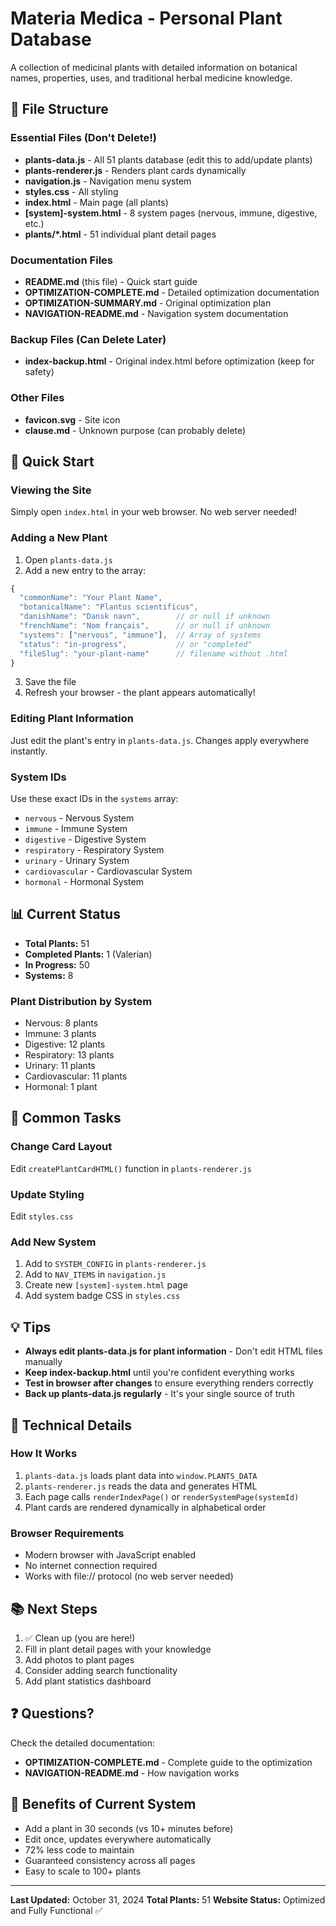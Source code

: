 # Materia Medica - Personal Plant Database

A collection of medicinal plants with detailed information on botanical names, properties, uses, and traditional herbal medicine knowledge.

## 📁 File Structure

### Essential Files (Don't Delete!)
- **plants-data.js** - All 51 plants database (edit this to add/update plants)
- **plants-renderer.js** - Renders plant cards dynamically
- **navigation.js** - Navigation menu system
- **styles.css** - All styling
- **index.html** - Main page (all plants)
- **[system]-system.html** - 8 system pages (nervous, immune, digestive, etc.)
- **plants/*.html** - 51 individual plant detail pages

### Documentation Files
- **README.md** (this file) - Quick start guide
- **OPTIMIZATION-COMPLETE.md** - Detailed optimization documentation
- **OPTIMIZATION-SUMMARY.md** - Original optimization plan
- **NAVIGATION-README.md** - Navigation system documentation

### Backup Files (Can Delete Later)
- **index-backup.html** - Original index.html before optimization (keep for safety)

### Other Files
- **favicon.svg** - Site icon
- **clause.md** - Unknown purpose (can probably delete)

## 🚀 Quick Start

### Viewing the Site
Simply open `index.html` in your web browser. No web server needed!

### Adding a New Plant

1. Open `plants-data.js`
2. Add a new entry to the array:
```javascript
{
  "commonName": "Your Plant Name",
  "botanicalName": "Plantus scientificus",
  "danishName": "Dansk navn",        // or null if unknown
  "frenchName": "Nom français",      // or null if unknown
  "systems": ["nervous", "immune"],  // Array of systems
  "status": "in-progress",           // or "completed"
  "fileSlug": "your-plant-name"      // filename without .html
}
```
3. Save the file
4. Refresh your browser - the plant appears automatically!

### Editing Plant Information

Just edit the plant's entry in `plants-data.js`. Changes apply everywhere instantly.

### System IDs
Use these exact IDs in the `systems` array:
- `nervous` - Nervous System
- `immune` - Immune System
- `digestive` - Digestive System
- `respiratory` - Respiratory System
- `urinary` - Urinary System
- `cardiovascular` - Cardiovascular System
- `hormonal` - Hormonal System

## 📊 Current Status

- **Total Plants:** 51
- **Completed Plants:** 1 (Valerian)
- **In Progress:** 50
- **Systems:** 8

### Plant Distribution by System
- Nervous: 8 plants
- Immune: 3 plants
- Digestive: 12 plants
- Respiratory: 13 plants
- Urinary: 11 plants
- Cardiovascular: 11 plants
- Hormonal: 1 plant

## 🎯 Common Tasks

### Change Card Layout
Edit `createPlantCardHTML()` function in `plants-renderer.js`

### Update Styling
Edit `styles.css`

### Add New System
1. Add to `SYSTEM_CONFIG` in `plants-renderer.js`
2. Add to `NAV_ITEMS` in `navigation.js`
3. Create new `[system]-system.html` page
4. Add system badge CSS in `styles.css`

## 💡 Tips

- **Always edit plants-data.js for plant information** - Don't edit HTML files manually
- **Keep index-backup.html** until you're confident everything works
- **Test in browser after changes** to ensure everything renders correctly
- **Back up plants-data.js regularly** - It's your single source of truth

## 🔧 Technical Details

### How It Works
1. `plants-data.js` loads plant data into `window.PLANTS_DATA`
2. `plants-renderer.js` reads the data and generates HTML
3. Each page calls `renderIndexPage()` or `renderSystemPage(systemId)`
4. Plant cards are rendered dynamically in alphabetical order

### Browser Requirements
- Modern browser with JavaScript enabled
- No internet connection required
- Works with file:// protocol (no web server needed)

## 📚 Next Steps

1. ✅ Clean up (you are here!)
2. Fill in plant detail pages with your knowledge
3. Add photos to plant pages
4. Consider adding search functionality
5. Add plant statistics dashboard

## ❓ Questions?

Check the detailed documentation:
- **OPTIMIZATION-COMPLETE.md** - Complete guide to the optimization
- **NAVIGATION-README.md** - How navigation works

## 🎉 Benefits of Current System

- Add a plant in 30 seconds (vs 10+ minutes before)
- Edit once, updates everywhere automatically
- 72% less code to maintain
- Guaranteed consistency across all pages
- Easy to scale to 100+ plants

---

**Last Updated:** October 31, 2024
**Total Plants:** 51
**Website Status:** Optimized and Fully Functional ✅
